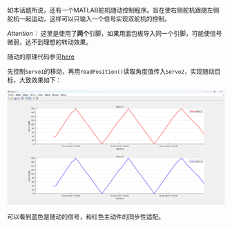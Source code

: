 如本话题所说，还有一个MATLAB舵机随动控制程序。旨在使右侧舵机跟随左侧舵机一起运动，这样可以只输入一个信号实现双舵机的控制。

*Attention：* 这里是使用了**两个**引脚，如果用面包板导入同一个引脚，可能使信号微弱，达不到理想的转动效果。

随动的原理代码参见[here](../MATLAB_Servo_Follower_Control.m)

先控制`Servo1`的移动，再用`readPosition()`读取角度值传入`Servo2`，实现随动目标，大致效果如下：

![Insert Error!](../Images/follow.png)

可以看到蓝色是随动的信号，和红色主动件的同步性适配。
